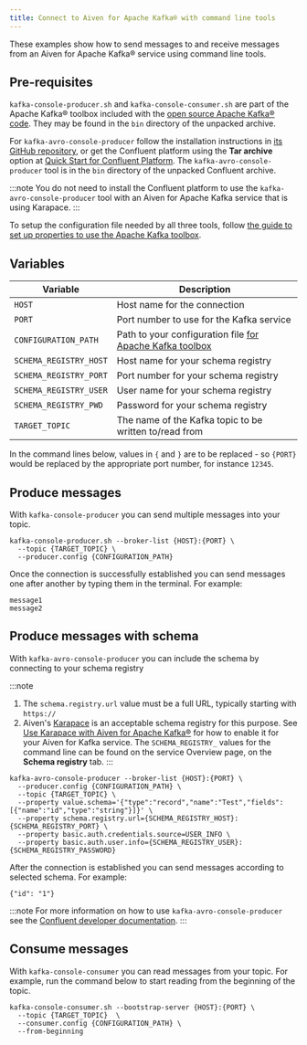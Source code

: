 ```yaml
---
title: Connect to Aiven for Apache Kafka® with command line tools
---
```


These examples show how to send messages to and receive messages from an
Aiven for Apache Kafka® service using command line tools.

## Pre-requisites

`kafka-console-producer.sh` and `kafka-console-consumer.sh` are part of
the Apache Kafka® toolbox included with the [open source Apache Kafka®
code](https://kafka.apache.org/downloads). They may be found in the
`bin` directory of the unpacked archive.

For `kafka-avro-console-producer` follow the installation instructions
in [its GitHub
repository](https://github.com/confluentinc/schema-registry), or get the
Confluent platform using the **Tar archive** option at [Quick Start for
Confluent
Platform](https://docs.confluent.io/platform/current/quickstart/ce-docker-quickstart.html).
The `kafka-avro-console-producer` tool is in the `bin` directory of the
unpacked Confluent archive.

:::note
You do not need to install the Confluent platform to use the
`kafka-avro-console-producer` tool with an Aiven for Apache Kafka
service that is using Karapace.
:::

To setup the configuration file needed by all three tools, follow [the
guide to set up properties to use the Apache Kafka
toolbox](https://docs.aiven.io/docs/products/kafka/howto/kafka-tools-config-file.html).

## Variables

 | Variable               | Description                                                                                                                              |
 | ---------------------- | ---------------------------------------------------------------------------------------------------------------------------------------- |
 | `HOST`                 | Host name for the connection                                                                                                             |
 | `PORT`                 | Port number to use for the Kafka service                                                                                                 |
 | `CONFIGURATION_PATH`   | Path to your configuration file [for Apache Kafka toolbox](https://docs.aiven.io/docs/products/kafka/howto/kafka-tools-config-file.html) |
 | `SCHEMA_REGISTRY_HOST` | Host name for your schema registry                                                                                                       |
 | `SCHEMA_REGISTRY_PORT` | Port number for your schema registry                                                                                                     |
 | `SCHEMA_REGISTRY_USER` | User name for your schema registry                                                                                                       |
 | `SCHEMA_REGISTRY_PWD`  | Password for your schema registry                                                                                                        |
 | `TARGET_TOPIC`         | The name of the Kafka topic to be written to/read from                                                                                   |

In the command lines below, values in `{` and `}` are to be replaced -
so `{PORT}` would be replaced by the appropriate port number, for
instance `12345`.

## Produce messages

With `kafka-console-producer` you can send multiple messages into your
topic.

```
kafka-console-producer.sh --broker-list {HOST}:{PORT} \
  --topic {TARGET_TOPIC} \
  --producer.config {CONFIGURATION_PATH}
```

Once the connection is successfully established you can send messages
one after another by typing them in the terminal. For example:

```
message1
message2
```

## Produce messages with schema

With `kafka-avro-console-producer` you can include the schema by
connecting to your schema registry

:::note
1.  The `schema.registry.url` value must be a full URL, typically
    starting with `https://`
2.  Aiven's [Karapace](https://karapace.io/) is an acceptable schema
    registry for this purpose. See [Use Karapace with Aiven for Apache
    Kafka®](https://docs.aiven.io/docs/products/kafka/howto/enable-karapace.html)
    for how to enable it for your Aiven for Kafka service. The
    `SCHEMA_REGISTRY_` values for the command line can be found on the
    service Overview page, on the **Schema registry** tab.
:::

```
kafka-avro-console-producer --broker-list {HOST}:{PORT} \
  --producer.config {CONFIGURATION_PATH} \
  --topic {TARGET_TOPIC} \
  --property value.schema='{"type":"record","name":"Test","fields":[{"name":"id","type":"string"}]}' \
  --property schema.registry.url={SCHEMA_REGISTRY_HOST}:{SCHEMA_REGISTRY_PORT} \
  --property basic.auth.credentials.source=USER_INFO \
  --property basic.auth.user.info={SCHEMA_REGISTRY_USER}:{SCHEMA_REGISTRY_PASSWORD}
```

After the connection is established you can send messages according to
selected schema. For example:

```
{"id": "1"}
```

:::note
For more information on how to use `kafka-avro-console-producer` see the
[Confluent developer
documentation](https://developer.confluent.io/tutorials/kafka-console-consumer-producer-avro/kafka.html).
:::

## Consume messages

With `kafka-console-consumer` you can read messages from your topic. For
example, run the command below to start reading from the beginning of
the topic.

```
kafka-console-consumer.sh --bootstrap-server {HOST}:{PORT} \
  --topic {TARGET_TOPIC}  \
  --consumer.config {CONFIGURATION_PATH} \
  --from-beginning
```
